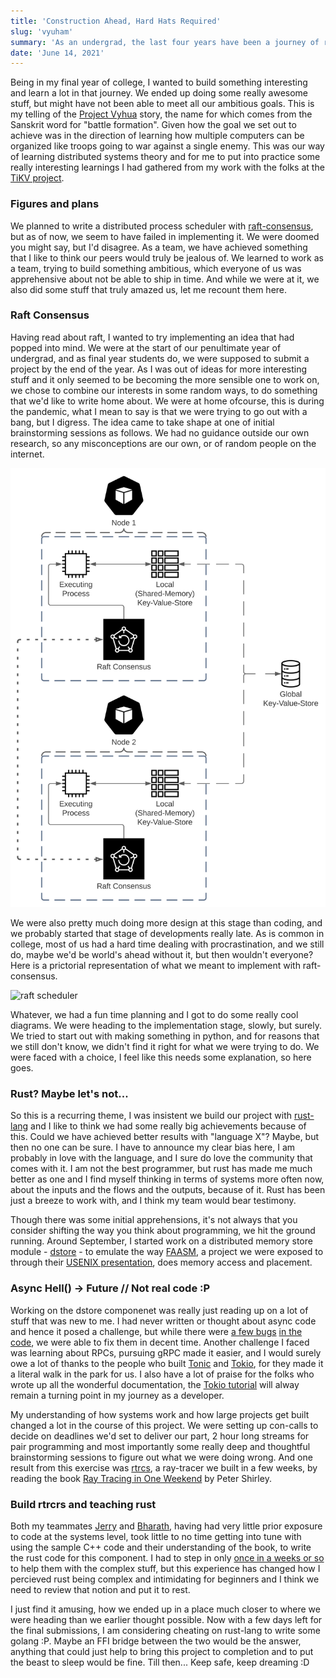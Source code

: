 ```yaml
---
title: 'Construction Ahead, Hard Hats Required'
slug: 'vyuham'
summary: 'As an undergrad, the last four years have been a journey of realization and final year was no less...'
date: 'June 14, 2021'
---
```

Being in my final year of college, I wanted to build something interesting and learn a lot in that journey. We ended up doing some really awesome stuff, but might have not been able to meet all our ambitious goals. This is my telling of the [Project Vyhua](https://github.com/vyuham) story, the name for which comes from the Sanskrit word for "battle formation". Given how the goal we set out to achieve was in the direction of learning how multiple computers can be organized like troops going to war against a single enemy. This was our way of learning distributed systems theory and for me to put into practice some really interesting learnings I had gathered from my work with the folks at the [TiKV project](https://github.com/tikv).

### Figures and plans
We planned to write a distributed process scheduler with [raft-consensus](https://raft.github.io), but as of now, we seem to have failed in implementing it. We were doomed you might say, but I'd disagree. As a team, we have achieved something that I like to think our peers would truly be jealous of. We learned to work as a team, trying to build something ambitious, which everyone of us was apprehensive about not be able to ship in time. And while we were at it, we also did some stuff that truly amazed us, let me recount them here.


### Raft Consensus
Having read about raft, I wanted to try implementing an idea that had popped into mind. We were at the start of our penultimate year of undergrad, and as final year students do, we were supposed to submit a project by the end of the year. As I was out of ideas for more interesting stuff and it only seemed to be becoming the more sensible one to work on, we chose to combine our interests in some random ways, to do something that we'd like to write home about. We were at home ofcourse, this is during the pandemic, what I mean to say is that we were trying to go out with a bang, but I digress. The idea came to take shape at one of initial brainstorming sessions as follows. We had no guidance outside our own research, so any misconceptions are our own, or of random people on the internet.

![project design](https://raw.githubusercontent.com/vyuham/raex/main/docs/project_design.svg)

We were also pretty much doing more design at this stage than coding, and we probably started that stage of developments really late. As is common in college, most of us had a hard time dealing with procrastination, and we still do, maybe we'd be world's ahead without it, but then wouldn't everyone? Here is a prictorial representation of what we meant to implement with raft-consensus.

![raft scheduler](https://raw.githubusercontent.com/vyuham/raft-scheduler/main/docs/scheduler.svg)

Whatever, we had a fun time planning and I got to do some really cool diagrams. We were heading to the implementation stage, slowly, but surely. We tried to start out with making something in python, and for reasons that we still don't know, we didn't find it right for what we were trying to do. We were faced with a choice, I feel like this needs some explanation, so here goes.

### Rust? Maybe let's not...
So this is a recurring theme, I was insistent we build our project with [rust-lang](https://rust-lang.org) and I like to think we had some really big achievements because of this. Could we have achieved better results with "language X"? Maybe, but then no one can be sure. I have to announce my clear bias here, I am probably in love with the language, and I sure do love the community that comes with it. I am not the best programmer, but rust has made me much better as one and I find myself thinking in terms of systems more often now, about the inputs and the flows and the outputs, because of it. Rust has been just a breeze to work with, and I think my team would bear testimony.

Though there was some initial apprehensions, it's not always that you consider shifting the way you think about programming, we hit the ground running. Around September, I started work on a distributed memory store module - [dstore](https://vyuham.github.io/dstore) - to emulate the way [FAASM](https://lsds.doc.ic.ac.uk/projects/faasm), a project we were exposed to through their [USENIX presentation](https://lsds.doc.ic.ac.uk/sites/default/files/faasm-atc20.pdf), does memory access and placement.

### Async Hell() -> Future<Proof> // Not real code :P
Working on the dstore componenet was really just reading up on a lot of stuff that was new to me. I had never written or thought about async code and hence it posed a challenge, but while there were [a few bugs](https://github.com/vyuham/dstore/commit/b49ab40b223aaea4f3449106323be1df0152457b) [in the code](https://github.com/vyuham/dstore/commit/1fc1890c357e25b628a479a67c98ebd11a9fc0ea), we were able to fix them in decent time. Another challenge I faced was learning about RPCs, pursuing gRPC made it easier, and I would surely owe a lot of thanks to the people who built [Tonic](https://docs.rs/tonic/) and [Tokio](https://tokio.rs), for they made it a literal walk in the park for us. I also have a lot of praise for the folks who wrote up all the wonderful documentation, the [Tokio tutorial](https://tokio.rs/tokio/tutorial) will alway remain a turning point in my journey as a developer.

My understanding of how systems work and how large projects get built changed a lot in the course of this project. We were setting up con-calls to decide on deadlines we'd set to deliver our part, 2 hour long streams for pair programming and most importantly some really deep and thoughtful brainstorming sessions to figure out what we were doing wrong. And one result from this exercise was [rtrcs](https://github.com/vyuham/rtrcrs), a ray-tracer we built in a few weeks, by reading the book [Ray Tracing in One Weekend](https://https://raytracing.github.io/books/RayTracingInOneWeekend.html) by Peter Shirley.

### Build rtrcrs and teaching rust
Both my teammates [Jerry](https://github.com/Firebreath1001) and [Bharath](https://github.com/bkp31415), having had very little prior exposure to code at the systems level, took little to no time getting into tune with using the sample C++ code and their understanding of the book, to write the rust code for this component. I had to step in only [once in a weeks or so](https://github.com/vyuham/rtrcrs/commits/parallelize) to help them with the complex stuff, but this experience has changed how I percieved rust being complex and intimidating for beginners and I think we need to review that notion and put it to rest.

I just find it amusing, how we ended up in a place much closer to where we were heading than we earlier thought possible. Now with a few days left for the final submissions, I am considering cheating on rust-lang to write some golang :P. Maybe an FFI bridge between the two would be the answer, anything that could just help to bring this project to completion and to put the beast to sleep would be fine. Till then... Keep safe, keep dreaming :D
